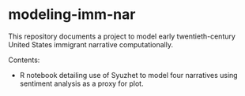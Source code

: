 # modeling-imm-nar
 
 This repository documents a project to model early twentieth-century United States immigrant narrative computationally. 
 
 Contents:
  - R notebook detailing use of Syuzhet to model four narratives using sentiment analysis as a proxy for plot.
